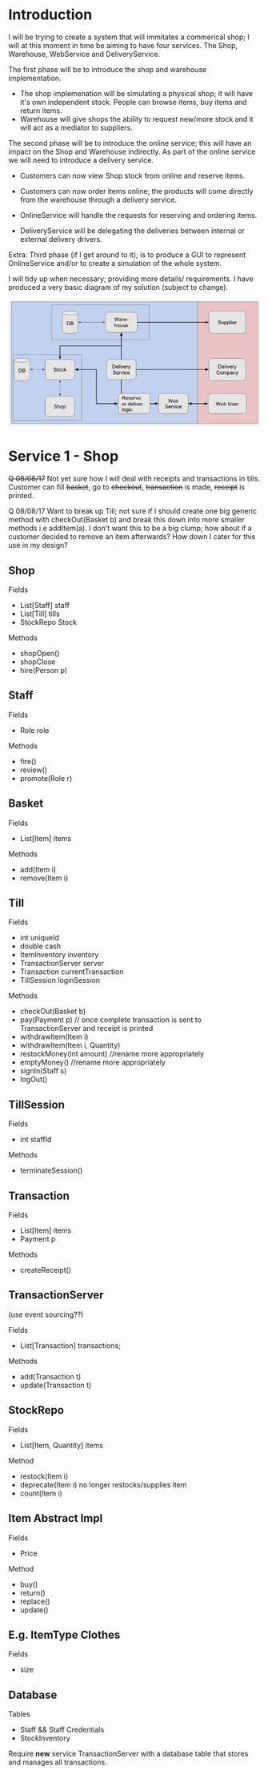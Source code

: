 Introduction
=================
I will be trying to create a system that will immitates a commerical shop; I will at this moment in time be aiming to have four services. The Shop, Warehouse, WebService and DeliveryService.

The first phase will be to introduce the shop and warehouse implementation.
- The shop implemenation will be simulating a physical shop; it will have it's own independent stock. People can browse items, buy items and return items.
- Warehouse will give shops the ability to request new/more stock and it will act as a mediator to suppliers.

The second phase will be to introduce the online service; this will have an impact on the Shop and Warehouse indirectly. As part of the online service we will need to introduce a delivery service.
- Customers can now view Shop stock from online and reserve items.
- Customers can now order items online; the products will come directly from the warehouse through a delivery service.

- OnlineService will handle the requests for reserving and ordering items.
- DeliveryService will be delegating the deliveries between internal or external delivery drivers.

Extra: Third phase (if I get around to it); is to produce a GUI to represent OnlineService and/or to create a simulation of the whole system.

I will tidy up when necessary; providing more details/ requirements. I have produced a very basic diagram of my solution (subject to change).

![Plan Of Project](/readme/images/plan.png?raw=true "Optional Title")

Service 1 - Shop
=================

~~Q 08/08/17~~
Not yet sure how I will deal with receipts and transactions in tills.
Customer can fill ~~basket~~, go to ~~checkout~~, ~~transaction~~ is made, ~~receipt~~ is printed.

Q 08/08/17
Want to break up Till; not sure if I should create one big generic method with checkOut(Basket b) and break this down into more smaller methods i.e addItem(a). I don't want this to be a big clump; how about if a customer decided to remove an item afterwards? How down I cater for this use in my design?

Shop
---------------
Fields
- List[Staff] staff
- List[Till] tills
- StockRepo Stock

Methods
- shopOpen()
- shopClose
- hire(Person p)

Staff
---------------
Fields
- Role role

Methods
- fire()
- review()
- promote(Role r)

Basket
---------------
Fields
- List[Item] items

Methods
- add(Item i)
- remove(Item i)

Till
---------------
Fields
- int uniqueId
- double cash
- ItemInventory inventory
- TransactionServer server
- Transaction currentTransaction
- TillSession loginSession

Methods
- checkOut(Basket b)
- pay(Payment p) // once complete transaction is sent to TransactionServer and receipt is printed
- withdrawItem(Item i)
- withdrawItem(Item i, Quantity)
- restockMoney(int amount) //rename more appropriately
- emptyMoney() //rename more appropriately
- signIn(Staff s)
- logOut()

TillSession
------------
Fields
- int staffId

Methods
- terminateSession()


Transaction
---------------
Fields
- List[Item] items
- Payment p

Methods
- createReceipt()

TransactionServer
---------------
(use event sourcing??)

Fields
- List[Transaction] transactions;

Methods
- add(Transaction t)
- update(Transaction t)

StockRepo
---------------
Fields
- List[Item, Quantity] items

Method
- restock(Item i)
- deprecate(Item i) no longer restocks/supplies item
- count(Item i)

Item Abstract Impl
---------------
Fields
- Price

Method
- buy()
- return()
- replace()
- update()

E.g. ItemType Clothes 
--------------------
Fields
- size

Database
--------
Tables
- Staff && Staff Credentials
- StockInventory

Require **new** service TransactionServer with a database table that stores and manages all transactions.
